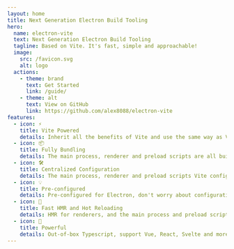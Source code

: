 ```yaml
---
layout: home
title: Next Generation Electron Build Tooling
hero:
  name: electron-vite
  text: Next Generation Electron Build Tooling
  tagline: Based on Vite. It's fast, simple and approachable!
  image:
    src: /favicon.svg
    alt: logo
  actions:
    - theme: brand
      text: Get Started
      link: /guide/
    - theme: alt
      text: View on GitHub
      link: https://github.com/alex8088/electron-vite
features:
  - icon: ⚡
    title: Vite Powered
    details: Inherit all the benefits of Vite and use the same way as Vite.
  - icon: 📦
    title: Fully Bundling
    details: The main process, renderer and preload scripts are all built with Vite.
  - icon: 🛠
    title: Centralized Configuration
    details: The main process, renderer and preload scripts Vite configuration combined into one file.
  - icon: 💡
    title: Pre-configured
    details: Pre-configured for Electron, don't worry about configuration.
  - icon: 🚀
    title: Fast HMR and Hot Reloading
    details: HMR for renderers, and the main process and preload scripts support hot reloading.
  - icon: 🔋
    title: Powerful
    details: Out-of-box Typescript, support Vue, React, Svelte and more web front-end frameworks.
---
```

